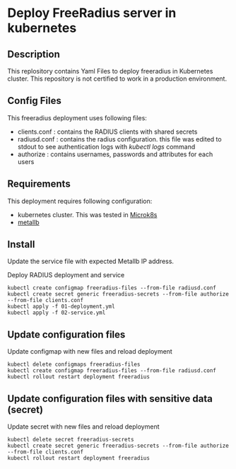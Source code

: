 # Deploy FreeRadius server in kubernetes

## Description
This replository contains Yaml Files to deploy freeradius in Kubernetes cluster.
This repository is not certified to work in a production environment. 

## Config Files
This freeradius deployment uses following files:
- clients.conf : contains the RADIUS clients with shared secrets
- radiusd.conf : contains the radius configuration. this file was edited to stdout to see authentication logs with *kubectl logs* command
- authorize : contains usernames, passwords and attributes for each users

## Requirements
This deployment requires following configuration:
- kubernetes cluster. This was tested in [Microk8s](https://github.com/stanislaspiron/microk8s_awx/blob/main/microk8s/microk8s_install.md)
- [metallb](https://github.com/stanislaspiron/microk8s_awx/blob/main/microk8s/install_metallb.md)

## Install 
Update the service file with expected Metallb IP address.


Deploy RADIUS deployment and service
```
kubectl create configmap freeradius-files --from-file radiusd.conf
kubectl create secret generic freeradius-secrets --from-file authorize --from-file clients.conf 
kubectl apply -f 01-deployment.yml 
kubectl apply -f 02-service.yml 
```

## Update configuration files
Update configmap with new files and reload deployment
```
kubectl delete configmaps freeradius-files 
kubectl create configmap freeradius-files --from-file radiusd.conf
kubectl rollout restart deployment freeradius 
```

## Update configuration files with sensitive data (secret)
Update secret with new files and reload deployment
```
kubectl delete secret freeradius-secrets 
kubectl create secret generic freeradius-secrets --from-file authorize --from-file clients.conf 
kubectl rollout restart deployment freeradius 
```
